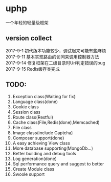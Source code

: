 # uphp 
一个年轻的轻量级框架
## version collect
2017-9-1  初代版本功能较少，调试起来可能有些麻烦<br>
2017-9-11 基本实现路由的访问来调用控制器方法<br>
2017-9-14 修复框架在二级目录时Uri判定错误的bug<br>
2017-9-15 Redis缓存类完成

##  TODO:
<ol>
<li>Exception class(Waiting for fix)</li>
<li>Language class(done)</li>
<li>Cookie class</li>
<li>Session class</li>
<li>Route class(Restful)</li>
<li>Cache class(File,Redis(done),Memcached)</li>
<li>File class</li>
<li>Image class(include Captcha)</li>
<li>Composer support(done)</li>
<li>A easy achieving View class</li>
<li>More database supporting(MongoDb...)</li>
<li>Better building and debug tools</li>
<li>Log generation(done)</li>
<li>Sql performance query and suggest to better </li>
<li>Create Module class</li>
<li>Swoole support</li>
</ol>